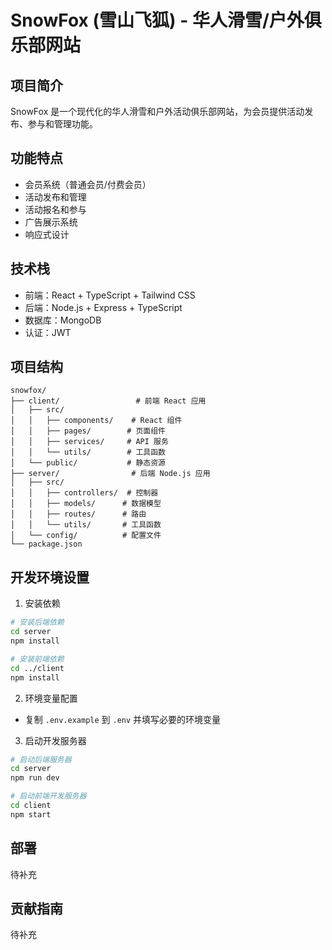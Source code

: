 # SnowFox (雪山飞狐) - 华人滑雪/户外俱乐部网站

## 项目简介
SnowFox 是一个现代化的华人滑雪和户外活动俱乐部网站，为会员提供活动发布、参与和管理功能。

## 功能特点
- 会员系统（普通会员/付费会员）
- 活动发布和管理
- 活动报名和参与
- 广告展示系统
- 响应式设计

## 技术栈
- 前端：React + TypeScript + Tailwind CSS
- 后端：Node.js + Express + TypeScript
- 数据库：MongoDB
- 认证：JWT

## 项目结构
```
snowfox/
├── client/                 # 前端 React 应用
│   ├── src/
│   │   ├── components/    # React 组件
│   │   ├── pages/        # 页面组件
│   │   ├── services/     # API 服务
│   │   └── utils/        # 工具函数
│   └── public/           # 静态资源
├── server/                # 后端 Node.js 应用
│   ├── src/
│   │   ├── controllers/  # 控制器
│   │   ├── models/      # 数据模型
│   │   ├── routes/      # 路由
│   │   └── utils/       # 工具函数
│   └── config/          # 配置文件
└── package.json
```

## 开发环境设置
1. 安装依赖
```bash
# 安装后端依赖
cd server
npm install

# 安装前端依赖
cd ../client
npm install
```

2. 环境变量配置
- 复制 `.env.example` 到 `.env` 并填写必要的环境变量

3. 启动开发服务器
```bash
# 启动后端服务器
cd server
npm run dev

# 启动前端开发服务器
cd client
npm start
```

## 部署
待补充

## 贡献指南
待补充 
